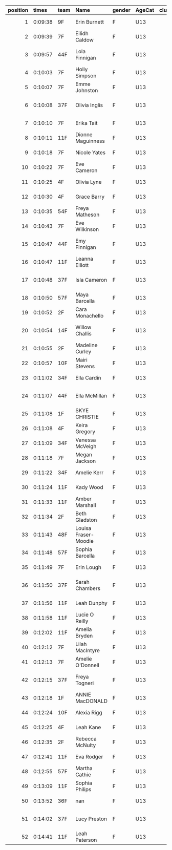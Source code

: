 |   position | times   | team   | Name                 | gender   | AgeCat   |   clubnumber | Club name            | Website                                    |   finishPosition |
|-----------:|:--------|:-------|:---------------------|:---------|:---------|-------------:|:---------------------|:-------------------------------------------|-----------------:|
|          1 | 0:09:38 | 9F     | Erin Burnett         | F        | U13      |            9 | Garscube Harriers    | https://www.garscubeharriers.org.uk/       |                1 |
|          2 | 0:09:39 | 7F     | Eilidh Caldow        | F        | U13      |            7 | Giffnock North AC    | https://www.giffnocknorth.co.uk/           |                2 |
|          3 | 0:09:57 | 44F    | Lola Finnigan        | F        | U13      |           44 | North Ayrshire AAC   | https://naathletics.co.uk/                 |                3 |
|          4 | 0:10:03 | 7F     | Holly Simpson        | F        | U13      |            7 | Giffnock North AC    | https://www.giffnocknorth.co.uk/           |                4 |
|          5 | 0:10:07 | 7F     | Emme Johnston        | F        | U13      |            7 | Giffnock North AC    | https://www.giffnocknorth.co.uk/           |                5 |
|          6 | 0:10:08 | 37F    | Olivia Inglis        | F        | U13      |           37 | Law & District AAC   | http://www.lawaac.co.uk/                   |                6 |
|          7 | 0:10:10 | 7F     | Erika Tait           | F        | U13      |            7 | Giffnock North AC    | https://www.giffnocknorth.co.uk/           |                7 |
|          8 | 0:10:11 | 11F    | Dionne Maguinness    | F        | U13      |           11 | Airdrie Harriers     | http://airdrieharriers.org/                |                8 |
|          9 | 0:10:18 | 7F     | Nicole Yates         | F        | U13      |            7 | Giffnock North AC    | https://www.giffnocknorth.co.uk/           |                9 |
|         10 | 0:10:22 | 7F     | Eve Cameron          | F        | U13      |            7 | Giffnock North AC    | https://www.giffnocknorth.co.uk/           |               10 |
|         11 | 0:10:25 | 4F     | Olivia Lyne          | F        | U13      |            4 | Inverclyde AC        | https://www.inverclydeac.org/              |               11 |
|         12 | 0:10:30 | 4F     | Grace Barry          | F        | U13      |            4 | Inverclyde AC        | https://www.inverclydeac.org/              |               12 |
|         13 | 0:10:35 | 54F    | Freya Matheson       | F        | U13      |           54 | VP-Glasgow           | https://www.vp-glasgow.com                 |               13 |
|         14 | 0:10:43 | 7F     | Eve Wilkinson        | F        | U13      |            7 | Giffnock North AC    | https://www.giffnocknorth.co.uk/           |               14 |
|         15 | 0:10:47 | 44F    | Emy Finnigan         | F        | U13      |           44 | North Ayrshire AAC   | https://naathletics.co.uk/                 |               15 |
|         16 | 0:10:47 | 11F    | Leanna Elliott       | F        | U13      |           11 | Airdrie Harriers     | http://airdrieharriers.org/                |               16 |
|         17 | 0:10:48 | 37F    | Isla Cameron         | F        | U13      |           37 | Law & District AAC   | http://www.lawaac.co.uk/                   |               17 |
|         18 | 0:10:50 | 57F    | Maya Barcella        | F        | U13      |           57 | Whitemoss AAC        | https://whitemossaac.co.uk/                |               18 |
|         19 | 0:10:52 | 2F     | Cara Monachello      | F        | U13      |            2 | Kilmarnock H&AC      | http://www.kilmarnockharriers.com/         |               19 |
|         20 | 0:10:54 | 14F    | Willow Challis       | F        | U13      |           14 | Ayr Seaforth AC      | https://www.ayrseaforth.co.uk/             |               20 |
|         21 | 0:10:55 | 2F     | Madeline Curley      | F        | U13      |            2 | Kilmarnock H&AC      | http://www.kilmarnockharriers.com/         |               21 |
|         22 | 0:10:57 | 10F    | Mairi Stevens        | F        | U13      |           10 | Shettleston Harriers | http://shettlestonharriers.org.uk/         |               22 |
|         23 | 0:11:02 | 34F    | Ella Cardin          | F        | U13      |           34 | Kilbarchan AAC       | https://kilbarchanaac.org.uk/              |               23 |
|         24 | 0:11:07 | 44F    | Ella McMillan        | F        | U13      |           44 | North Ayrshire AAC   | https://naathletics.co.uk/                 |               24 |
|         25 | 0:11:08 | 1F     | SKYE CHRISTIE        | F        | U13      |            1 | East Kilbride AC     | http://www.ekac.org.uk/                    |               25 |
|         26 | 0:11:08 | 4F     | Keira Gregory        | F        | U13      |            4 | Inverclyde AC        | https://www.inverclydeac.org/              |               26 |
|         27 | 0:11:09 | 34F    | Vanessa McVeigh      | F        | U13      |           34 | Kilbarchan AAC       | https://kilbarchanaac.org.uk/              |               27 |
|         28 | 0:11:18 | 7F     | Megan Jackson        | F        | U13      |            7 | Giffnock North AC    | https://www.giffnocknorth.co.uk/           |               28 |
|         29 | 0:11:22 | 34F    | Amelie Kerr          | F        | U13      |           34 | Kilbarchan AAC       | https://kilbarchanaac.org.uk/              |               29 |
|         30 | 0:11:24 | 11F    | Kady Wood            | F        | U13      |           11 | Airdrie Harriers     | http://airdrieharriers.org/                |               30 |
|         31 | 0:11:33 | 11F    | Amber Marshall       | F        | U13      |           11 | Airdrie Harriers     | http://airdrieharriers.org/                |               31 |
|         32 | 0:11:34 | 2F     | Beth Gladston        | F        | U13      |            2 | Kilmarnock H&AC      | http://www.kilmarnockharriers.com/         |               32 |
|         33 | 0:11:43 | 48F    | Louisa Fraser-Moodie | F        | U13      |           48 | Springburn Harriers  | https://www.springburnharriers.co.uk/      |               33 |
|         34 | 0:11:48 | 57F    | Sophia Barcella      | F        | U13      |           57 | Whitemoss AAC        | https://whitemossaac.co.uk/                |               34 |
|         35 | 0:11:49 | 7F     | Erin Lough           | F        | U13      |            7 | Giffnock North AC    | https://www.giffnocknorth.co.uk/           |               35 |
|         36 | 0:11:50 | 37F    | Sarah Chambers       | F        | U13      |           37 | Law & District AAC   | http://www.lawaac.co.uk/                   |               36 |
|         37 | 0:11:56 | 11F    | Leah Dunphy          | F        | U13      |           11 | Airdrie Harriers     | http://airdrieharriers.org/                |               37 |
|         38 | 0:11:58 | 11F    | Lucie O Reilly       | F        | U13      |           11 | Airdrie Harriers     | http://airdrieharriers.org/                |               38 |
|         39 | 0:12:02 | 11F    | Amelia Bryden        | F        | U13      |           11 | Airdrie Harriers     | http://airdrieharriers.org/                |               39 |
|         40 | 0:12:12 | 7F     | Lilah MacIntyre      | F        | U13      |            7 | Giffnock North AC    | https://www.giffnocknorth.co.uk/           |               40 |
|         41 | 0:12:13 | 7F     | Amelie O'Donnell     | F        | U13      |            7 | Giffnock North AC    | https://www.giffnocknorth.co.uk/           |               41 |
|         42 | 0:12:15 | 37F    | Freya Togneri        | F        | U13      |           37 | Law & District AAC   | http://www.lawaac.co.uk/                   |               42 |
|         43 | 0:12:18 | 1F     | ANNIE MacDONALD      | F        | U13      |            1 | East Kilbride AC     | http://www.ekac.org.uk/                    |               43 |
|         44 | 0:12:24 | 10F    | Alexia Rigg          | F        | U13      |           10 | Shettleston Harriers | http://shettlestonharriers.org.uk/         |               44 |
|         45 | 0:12:25 | 4F     | Leah Kane            | F        | U13      |            4 | Inverclyde AC        | https://www.inverclydeac.org/              |               45 |
|         46 | 0:12:35 | 2F     | Rebecca McNulty      | F        | U13      |            2 | Kilmarnock H&AC      | http://www.kilmarnockharriers.com/         |               46 |
|         47 | 0:12:41 | 11F    | Eva Rodger           | F        | U13      |           11 | Airdrie Harriers     | http://airdrieharriers.org/                |               47 |
|         48 | 0:12:55 | 57F    | Martha Cathie        | F        | U13      |           57 | Whitemoss AAC        | https://whitemossaac.co.uk/                |               48 |
|         49 | 0:13:09 | 11F    | Sophia Philips       | F        | U13      |           11 | Airdrie Harriers     | http://airdrieharriers.org/                |               49 |
|         50 | 0:13:52 | 36F    | nan                  | F        | U13      |           36 | Larkhall YMCA        | https://www.facebook.com/larkhallharriers/ |               50 |
|         51 | 0:14:02 | 37F    | Lucy Preston         | F        | U13      |           37 | Law & District AAC   | http://www.lawaac.co.uk/                   |               51 |
|         52 | 0:14:41 | 11F    | Leah Paterson        | F        | U13      |           11 | Airdrie Harriers     | http://airdrieharriers.org/                |               52 |